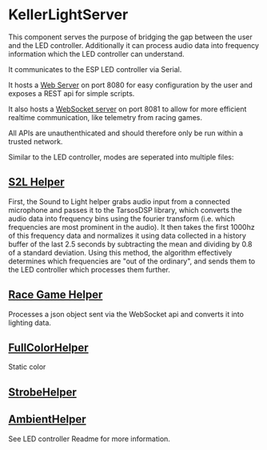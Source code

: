 KellerLightServer
================

This component serves the purpose of bridging the gap between the user and the LED controller. Additionally it can process audio data into frequency information which the LED controller can understand.

It communicates to the ESP LED controller via Serial.

It hosts a [Web Server](src/ch/dorianko/keller/HttpApi.java) on port 8080 for easy configuration by the user and exposes a REST api for simple scripts. 

It also hosts a [WebSocket server](src/ch/dorianko/keller/WSApi.java) on port 8081 to allow for more efficient realtime communication, like telemetry from racing games.

All APIs are unauthenthicated and should therefore only be run within a trusted network.

Similar to the LED controller, modes are seperated into multiple files:

[S2L Helper](src/ch/dorianko/keller/helpers/S2LHelper.java)
----------
First, the Sound to Light helper grabs audio input from a connected microphone and passes it to the TarsosDSP library, which converts the audio data into frequency bins using the fourier transform (i.e. which frequencies are most prominent in the audio). It then takes the first 1000hz of this frequency data and normalizes it using data collected in a history buffer of the last 2.5 seconds by subtracting the mean and dividing by 0.8 of a standard deviation. Using this method, the algorithm effectively determines which frequencies are "out of the ordinary", and sends them to the LED controller which processes them further.

[Race Game Helper](src/ch/dorianko/keller/helpers/RaceGameHelper.java)
----------------
Processes a json object sent via the WebSocket api and converts it into lighting data.

[FullColorHelper](src/ch/dorianko/keller/helpers/FullColorHelper.java)
-----------------
Static color

[StrobeHelper](src/ch/dorianko/keller/helpers/StrobeHelper.java)
-----------------

[AmbientHelper](src/ch/dorianko/keller/helpers/AmbientHelper.java)
-----------------

See LED controller Readme for more information.